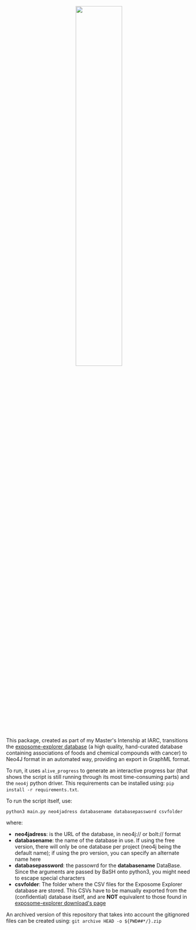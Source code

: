 <!--
SPDX-FileCopyrightText: 2022 Pablo Marcos <software@loreak.org>

SPDX-License-Identifier: MIT
-->

<div align="center"> <img src="_static/exposome_explorer_header.png" width="50%"> </div>
<br>

This package, created as part of my Master's Intenship at IARC, transitions the [exposome-explorer database](http://exposome-explorer.iarc.fr/) (a high quality, hand-curated database containing associations of foods and chemical compounds with cancer) to Neo4J format in an automated way, providing an export in GraphML format.

To run, it uses `alive_progress` to generate an interactive progress bar (that shows the script is still running through its most time-consuming parts) and the `neo4j` python driver. This requirements can be installed using: `pip install -r requirements.txt`.

To run the script itself, use:

`python3 main.py neo4jadress databasename databasepassword csvfolder`

where:

* **neo4jadress**: is the URL of the database, in neo4j:// or bolt:// format
* **databasename**: the name of the database in use. If using the free version, there will only be one database per project (neo4j being the default name); if using the pro version, you can specify an alternate name here
* **databasepassword**: the passowrd for the **databasename** DataBase. Since the arguments are passed by BaSH onto python3, you might need to escape special characters
* **csvfolder**: The folder where the CSV files for the Exposome Explorer database are stored. This CSVs have to be manually exported from the (confidential) database itself, and are **NOT** equivalent to those found in [exposome-explorer download's page](http://exposome-explorer.iarc.fr/downloads)

An archived version of this repository that takes into account the gitignored files can be created using: `git archive HEAD -o ${PWD##*/}.zip`
